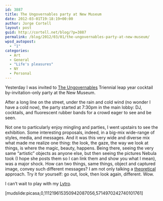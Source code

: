 ```yaml
---
id: 3887
title: The Ungovernables party at New Museum
date: 2012-03-01T19:18:19+00:00
author: Jorge Cortell
layout: post
guid: http://cortell.net/blog/?p=3887
permalink: /blog/2012/03/01/the-ungovernables-party-at-new-museum/
wpsd_autopost:
  - "1"
categories:
  - Art
  - General
  - "Life's pleasures"
  - NY
  - Personal
---
```

Yesterday I was invited to <a title="http://www.newmuseum.org/exhibitions/448/the_ungovernables" href="http://www.newmuseum.org/exhibitions/448/the_ungovernables" target="_blank">The Ungovernables</a> Triennial leap year cocktail by-invitation-only party at the New Museum.

After a long line on the street, under the rain and cold wind (no wonder I have a cold now), the party started at 7:30pm in the main lobby: DJ, cocktails, and fluorescent rubber bands for a crowd eager to see and be seen.

Not one to particularly enjoy mingling and parties, I went upstairs to see the exhibition. Some interesting proposals, indeed, in a big-mix wide-range of styles, media, and messages. And it was this very wide and diverse mix what made me realize one thing: the look, the gaze, the way we look at things, is where the magic, beauty, happens. Being there, seeing the very same &#8220;artistic&#8221; objects as anyone else, but then seeing the pictures Nebula took (I hope she posts them so I can link them and show you what I mean), was a major shock. How can two things, same things, object and captured image, convey such different messages? I am not only talking a <a title="book" href="http://www.amazon.com/Looking-Viewing-Critical-Voices-Culture/dp/9057011123" target="_blank">theoretical</a> approach. Try it for yourself: go out, look, then look again, different. Wow.

I can&#8217;t wait to play with my <a title="http://www.lytro.com/" href="http://www.lytro.com/" target="_blank">Lytro</a>.

[mudslide:picasa,0,111219615350942087056,5714970242740101761]

&nbsp;
